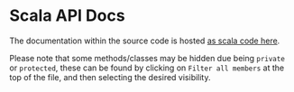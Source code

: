 # Scala API Docs

The documentation within the source code is hosted <a href="../_static/com/raphtory/index.html">as scala code here</a>. 

Please note that some methods/classes may be hidden due being
`private` or `protected`, these can be found by clicking on 
`Filter all members` at the top of the file, and then selecting the
desired visibility. 
